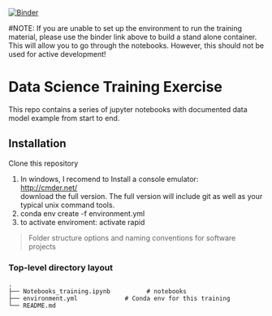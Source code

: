 [![Binder](https://mybinder.org/badge_logo.svg)](https://mybinder.org/v2/gh/DavidVillero/ML_Exercise.git/master)

#NOTE: If you are unable to set up the environment to run the training material, please use the binder link above to build a stand alone container. This will allow you to go through the notebooks. However, this should not be used for active development!

# Data Science Training Exercise
This repo contains a series of jupyter notebooks with documented data model example from start to end.


## Installation
Clone this repository<br />

1) In windows, I recomend to Install a console emulator: <br />
   http://cmder.net/ <br />
   download the full version. The full version will include git as well as your typical unix command tools. <br />
2) conda env create -f environment.yml<br />
3) to activate enviroment: activate rapid<br />



> Folder structure options and naming conventions for software projects

### Top-level directory layout

    .
    ├── Notebooks_training.ipynb          # notebooks
    ├── environment.yml             # Conda env for this training
    └── README.md
    
